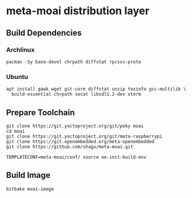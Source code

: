 # meta-moai distribution layer

## Build Dependencies

### Archlinux

    pacman -Sy base-devel chrpath diffstat rpcsvc-proto

### Ubuntu

    apt install gawk wget git-core diffstat unzip texinfo gcc-multilib \
      build-essential chrpath socat libsdl1.2-dev xterm

## Prepare Toolchain

    git clone https://git.yoctoproject.org/git/poky moai
    cd moai
    git clone https://git.yoctoproject.org/git/meta-raspberrypi
    git clone https://git.openembedded.org/meta-openembedded
    git clone https://github.com/shagu/meta-moai.git

    TEMPLATECONF=meta-moai/conf/ source oe-init-build-env

## Build Image

    bitbake moai-image
